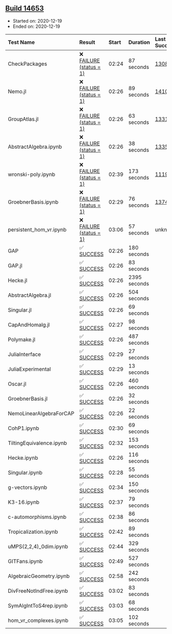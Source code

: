## [Build 14653](https://oscarci.mathematik.uni-kl.de/job/oscar/14653/)

* Started on: 2020-12-19
* Ended on: 2020-12-19

| Test Name    | Result | Start | Duration | Last Success | First Failure |
|:-------------|:-------|:------|:---------|:-------------|:--------------|
| CheckPackages | ❌ [FAILURE (status = 1)](https://oscarci.mathematik.uni-kl.de/job/oscar/14653/artifact/logs/build-14653/CheckPackages.log) | 02:24 | 87 seconds | [13085](https://oscarci.mathematik.uni-kl.de/job/oscar/13085/) | [13086](https://oscarci.mathematik.uni-kl.de/job/oscar/13086/) |
| Nemo.jl | ❌ [FAILURE (status = 1)](https://oscarci.mathematik.uni-kl.de/job/oscar/14653/artifact/logs/build-14653/Nemo.jl.log) | 02:26 | 89 seconds | [14101](https://oscarci.mathematik.uni-kl.de/job/oscar/14101/) | [14102](https://oscarci.mathematik.uni-kl.de/job/oscar/14102/) |
| GroupAtlas.jl | ❌ [FAILURE (status = 1)](https://oscarci.mathematik.uni-kl.de/job/oscar/14653/artifact/logs/build-14653/GroupAtlas.jl.log) | 02:26 | 63 seconds | [13311](https://oscarci.mathematik.uni-kl.de/job/oscar/13311/) | [13312](https://oscarci.mathematik.uni-kl.de/job/oscar/13312/) |
| AbstractAlgebra.ipynb | ❌ [FAILURE (status = 1)](https://oscarci.mathematik.uni-kl.de/job/oscar/14653/artifact/logs/build-14653/AbstractAlgebra.ipynb.log) | 02:26 | 38 seconds | [13355](https://oscarci.mathematik.uni-kl.de/job/oscar/13355/) | [13356](https://oscarci.mathematik.uni-kl.de/job/oscar/13356/) |
| wronski-poly.ipynb | ❌ [FAILURE (status = 1)](https://oscarci.mathematik.uni-kl.de/job/oscar/14653/artifact/logs/build-14653/wronski-poly.ipynb.log) | 02:39 | 173 seconds | [11192](https://oscarci.mathematik.uni-kl.de/job/oscar/11192/) | [11193](https://oscarci.mathematik.uni-kl.de/job/oscar/11193/) |
| GroebnerBasis.ipynb | ❌ [FAILURE (status = 1)](https://oscarci.mathematik.uni-kl.de/job/oscar/14653/artifact/logs/build-14653/GroebnerBasis.ipynb.log) | 02:29 | 76 seconds | [13748](https://oscarci.mathematik.uni-kl.de/job/oscar/13748/) | [13749](https://oscarci.mathematik.uni-kl.de/job/oscar/13749/) |
| persistent_hom_vr.ipynb | ❌ [FAILURE (status = 1)](https://oscarci.mathematik.uni-kl.de/job/oscar/14653/artifact/logs/build-14653/persistent_hom_vr.ipynb.log) | 03:06 | 57 seconds | unknown | unknown |
| GAP | ✅ [SUCCESS](https://oscarci.mathematik.uni-kl.de/job/oscar/14653/artifact/logs/build-14653/GAP.log) | 02:26 | 180 seconds |  |  |
| GAP.jl | ✅ [SUCCESS](https://oscarci.mathematik.uni-kl.de/job/oscar/14653/artifact/logs/build-14653/GAP.jl.log) | 02:26 | 83 seconds |  |  |
| Hecke.jl | ✅ [SUCCESS](https://oscarci.mathematik.uni-kl.de/job/oscar/14653/artifact/logs/build-14653/Hecke.jl.log) | 02:26 | 2395 seconds |  |  |
| AbstractAlgebra.jl | ✅ [SUCCESS](https://oscarci.mathematik.uni-kl.de/job/oscar/14653/artifact/logs/build-14653/AbstractAlgebra.jl.log) | 02:26 | 504 seconds |  |  |
| Singular.jl | ✅ [SUCCESS](https://oscarci.mathematik.uni-kl.de/job/oscar/14653/artifact/logs/build-14653/Singular.jl.log) | 02:26 | 69 seconds |  |  |
| CapAndHomalg.jl | ✅ [SUCCESS](https://oscarci.mathematik.uni-kl.de/job/oscar/14653/artifact/logs/build-14653/CapAndHomalg.jl.log) | 02:27 | 98 seconds |  |  |
| Polymake.jl | ✅ [SUCCESS](https://oscarci.mathematik.uni-kl.de/job/oscar/14653/artifact/logs/build-14653/Polymake.jl.log) | 02:26 | 487 seconds |  |  |
| JuliaInterface | ✅ [SUCCESS](https://oscarci.mathematik.uni-kl.de/job/oscar/14653/artifact/logs/build-14653/JuliaInterface.log) | 02:29 | 27 seconds |  |  |
| JuliaExperimental | ✅ [SUCCESS](https://oscarci.mathematik.uni-kl.de/job/oscar/14653/artifact/logs/build-14653/JuliaExperimental.log) | 02:29 | 13 seconds |  |  |
| Oscar.jl | ✅ [SUCCESS](https://oscarci.mathematik.uni-kl.de/job/oscar/14653/artifact/logs/build-14653/Oscar.jl.log) | 02:26 | 460 seconds |  |  |
| GroebnerBasis.jl | ✅ [SUCCESS](https://oscarci.mathematik.uni-kl.de/job/oscar/14653/artifact/logs/build-14653/GroebnerBasis.jl.log) | 02:26 | 32 seconds |  |  |
| NemoLinearAlgebraForCAP | ✅ [SUCCESS](https://oscarci.mathematik.uni-kl.de/job/oscar/14653/artifact/logs/build-14653/NemoLinearAlgebraForCAP.log) | 02:26 | 22 seconds |  |  |
| CohP1.ipynb | ✅ [SUCCESS](https://oscarci.mathematik.uni-kl.de/job/oscar/14653/artifact/logs/build-14653/CohP1.ipynb.log) | 02:30 | 69 seconds |  |  |
| TiltingEquivalence.ipynb | ✅ [SUCCESS](https://oscarci.mathematik.uni-kl.de/job/oscar/14653/artifact/logs/build-14653/TiltingEquivalence.ipynb.log) | 02:32 | 153 seconds |  |  |
| Hecke.ipynb | ✅ [SUCCESS](https://oscarci.mathematik.uni-kl.de/job/oscar/14653/artifact/logs/build-14653/Hecke.ipynb.log) | 02:26 | 116 seconds |  |  |
| Singular.ipynb | ✅ [SUCCESS](https://oscarci.mathematik.uni-kl.de/job/oscar/14653/artifact/logs/build-14653/Singular.ipynb.log) | 02:28 | 55 seconds |  |  |
| g-vectors.ipynb | ✅ [SUCCESS](https://oscarci.mathematik.uni-kl.de/job/oscar/14653/artifact/logs/build-14653/g-vectors.ipynb.log) | 02:34 | 150 seconds |  |  |
| K3-16.ipynb | ✅ [SUCCESS](https://oscarci.mathematik.uni-kl.de/job/oscar/14653/artifact/logs/build-14653/K3-16.ipynb.log) | 02:37 | 79 seconds |  |  |
| c-automorphisms.ipynb | ✅ [SUCCESS](https://oscarci.mathematik.uni-kl.de/job/oscar/14653/artifact/logs/build-14653/c-automorphisms.ipynb.log) | 02:38 | 86 seconds |  |  |
| Tropicalization.ipynb | ✅ [SUCCESS](https://oscarci.mathematik.uni-kl.de/job/oscar/14653/artifact/logs/build-14653/Tropicalization.ipynb.log) | 02:42 | 89 seconds |  |  |
| uMPS(2,2,4)_0dim.ipynb | ✅ [SUCCESS](https://oscarci.mathematik.uni-kl.de/job/oscar/14653/artifact/logs/build-14653/uMPS-2-2-4-_0dim.ipynb.log) | 02:44 | 329 seconds |  |  |
| GITFans.ipynb | ✅ [SUCCESS](https://oscarci.mathematik.uni-kl.de/job/oscar/14653/artifact/logs/build-14653/GITFans.ipynb.log) | 02:49 | 527 seconds |  |  |
| AlgebraicGeometry.ipynb | ✅ [SUCCESS](https://oscarci.mathematik.uni-kl.de/job/oscar/14653/artifact/logs/build-14653/AlgebraicGeometry.ipynb.log) | 02:58 | 242 seconds |  |  |
| DivFreeNotIndFree.ipynb | ✅ [SUCCESS](https://oscarci.mathematik.uni-kl.de/job/oscar/14653/artifact/logs/build-14653/DivFreeNotIndFree.ipynb.log) | 03:02 | 83 seconds |  |  |
| SymAlgIntToS4rep.ipynb | ✅ [SUCCESS](https://oscarci.mathematik.uni-kl.de/job/oscar/14653/artifact/logs/build-14653/SymAlgIntToS4rep.ipynb.log) | 03:03 | 68 seconds |  |  |
| hom_vr_complexes.ipynb | ✅ [SUCCESS](https://oscarci.mathematik.uni-kl.de/job/oscar/14653/artifact/logs/build-14653/hom_vr_complexes.ipynb.log) | 03:05 | 102 seconds |  |  |
